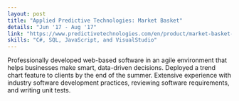 ```yaml
---
layout: post
title: "Applied Predictive Technologies: Market Basket"
details: "Jun '17 - Aug '17"
link: "https://www.predictivetechnologies.com/en/product/market-basket-analyzer"
skills: "C#, SQL, JavaScript, and VisualStudio"
---
```


Professionally developed web-based software in an agile environment that helps businesses make smart, data-driven decisions.
Deployed a trend chart feature to clients by the end of the summer. Extensive experience with industry software
development practices, reviewing software requirements, and writing unit tests.


